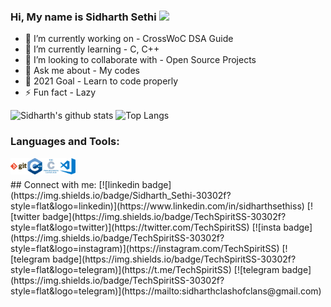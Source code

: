 ### Hi, My name is Sidharth Sethi <img src="https://media.giphy.com/media/hvRJCLFzcasrR4ia7z/giphy.gif" width="25px">

- 🔭 I’m currently working on - CrossWoC DSA Guide
- 🌱 I’m currently learning - C, C++
- 👯 I’m looking to collaborate with - Open Source Projects
- 💬 Ask me about - My codes
- 🥅 2021 Goal - Learn to code properly
- ⚡ Fun fact - Lazy


![Sidharth's github stats](https://github-readme-stats.vercel.app/api?username=TechSpiritSS&count_private=true&include_all_commits=true&theme=onedark&show_icons=true)
![Top Langs](https://github-readme-stats.vercel.app/api/top-langs/?username=TechSpiritSS&layout=compact&theme=onedark)


### Languages and Tools:

<img align="left" alt="Git" width="26px" src="https://raw.githubusercontent.com/github/explore/80688e429a7d4ef2fca1e82350fe8e3517d3494d/topics/git/git.png" />
<img align="left" alt="C++" width="26px" src="https://raw.githubusercontent.com/github/explore/80688e429a7d4ef2fca1e82350fe8e3517d3494d/topics/cpp/cpp.png" />
<img align="left" alt="C" width="26px" src="https://raw.githubusercontent.com/github/explore/80688e429a7d4ef2fca1e82350fe8e3517d3494d/topics/c/c.png" />
<img align="left" alt="Visual Studio Code" width="26px" src="https://raw.githubusercontent.com/github/explore/80688e429a7d4ef2fca1e82350fe8e3517d3494d/topics/visual-studio-code/visual-studio-code.png" />

<br>
</br>
## Connect with me:
[![linkedin badge](https://img.shields.io/badge/Sidharth_Sethi-30302f?style=flat&logo=linkedin)](https://www.linkedin.com/in/sidharthsethiss)
[![twitter badge](https://img.shields.io/badge/TechSpiritSS-30302f?style=flat&logo=twitter)](https://twitter.com/TechSpiritSS)
[![insta badge](https://img.shields.io/badge/TechSpiritSS-30302f?style=flat&logo=instagram)](https://instagram.com/TechSpiritSS)
[![telegram badge](https://img.shields.io/badge/TechSpiritSS-30302f?style=flat&logo=telegram)](https://t.me/TechSpiritSS)
[![telegram badge](https://img.shields.io/badge/TechSpiritSS-30302f?style=flat&logo=telegram)](https://mailto:sidharthclashofclans@gmail.com)

